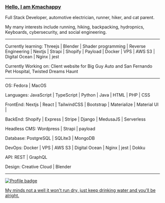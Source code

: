 ### [Hello, I am Kmachappy](http://www.kmachappy.me/)

Full Stack Developer, automotive electrician, runner, hiker, and cat parent.

My many interests include running, hiking, backpacking, hydropnics, Keyboards, cybersecurity, and social engineering.

---

Currently learning: Threejs | Blender | Shader programming | Reverse Engineering | Nextjs | Strapi | Shopify | Payload | Docker | VPS | AWS S3 | Digital Ocean | Nginx | jest

Currently Working on: Client website for Big Guy Auto and San Fernando Pet Hospital, Twisted Dreams Haunt

---

OS: Fedora | MacOS

Languages: JavaScript | TypeScript | Python | Java | HTML | PHP | CSS 

FrontEnd: Nextjs | React | TailwindCSS | Bootstrap | Materialize | Material UI |  

BackEnd: Shopify | Express | Stripe | Django | MedusaJS | Serverless

Headless CMS: Wordpress | Strapi | payload

Database: PostgreSQL | SQLite3 | MongoDB

DevOps: Docker | VPS | AWS S3 | Digital Ocean | Nginx | jest | Dokku

API: REST | GraphQL

Design: Creative Cloud | Blender

---




[![Profile badge](https://www.codewars.com/users/Kmachappy/badges/small)](https://www.codewars.com/users/Kmachappy)



[My minds not a well it won't run dry, just keep drinking water and you'll be alright.](https://www.youtube.com/watch?v=DbvR_d7MDQc)
